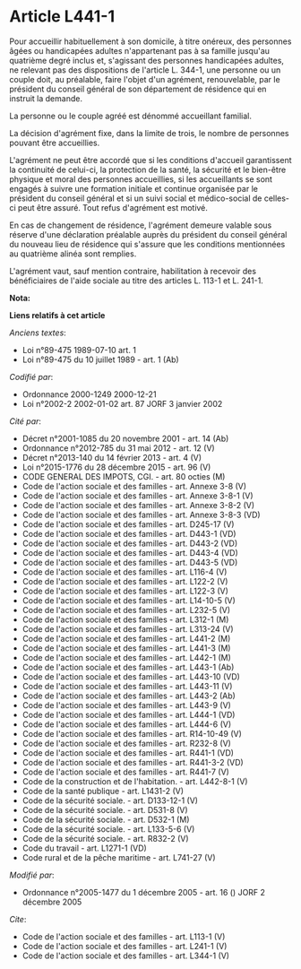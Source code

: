 # Article L441-1

Pour accueillir habituellement à son domicile, à titre onéreux, des personnes âgées ou handicapées adultes n'appartenant pas
à sa famille jusqu'au quatrième degré inclus et, s'agissant des personnes handicapées adultes, ne relevant pas des
dispositions de l'article L. 344-1, une personne ou un couple doit, au préalable, faire l'objet d'un agrément, renouvelable,
par le président du conseil général de son département de résidence qui en instruit la demande. 

La personne ou le couple agréé est dénommé accueillant familial. 

La décision d'agrément fixe, dans la limite de trois, le nombre de personnes pouvant être accueillies. 

L'agrément ne peut être accordé que si les conditions d'accueil garantissent la continuité de celui-ci, la protection de la
santé, la sécurité et le bien-être physique et moral des personnes accueillies, si les accueillants se sont engagés à suivre
une formation initiale et continue organisée par le président du conseil général et si un suivi social et médico-social de
celles-ci peut être assuré. Tout refus d'agrément est motivé. 

En cas de changement de résidence, l'agrément demeure valable sous réserve d'une déclaration préalable auprès du président du
conseil général du nouveau lieu de résidence qui s'assure que les conditions mentionnées au quatrième alinéa sont remplies. 

L'agrément vaut, sauf mention contraire, habilitation à recevoir des bénéficiaires de l'aide sociale au titre des articles L.
113-1 et L. 241-1.

**Nota:**



**Liens relatifs à cet article**

_Anciens textes_:

  - Loi n°89-475 1989-07-10 art. 1
  - Loi n°89-475 du 10 juillet 1989 - art. 1 (Ab)

_Codifié par_:

  - Ordonnance 2000-1249 2000-12-21
  - Loi n°2002-2 2002-01-02 art. 87 JORF 3 janvier 2002

_Cité par_:

  - Décret n°2001-1085 du 20 novembre 2001 - art. 14 (Ab)
  - Ordonnance n°2012-785 du 31 mai 2012 - art. 12 (V)
  - Décret n°2013-140 du 14 février 2013 - art. 4 (V)
  - Loi n°2015-1776 du 28 décembre 2015 - art. 96 (V)
  - CODE GENERAL DES IMPOTS, CGI. - art. 80 octies (M)
  - Code de l'action sociale et des familles - art. Annexe 3-8 (V)
  - Code de l'action sociale et des familles - art. Annexe 3-8-1 (V)
  - Code de l'action sociale et des familles - art. Annexe 3-8-2 (V)
  - Code de l'action sociale et des familles - art. Annexe 3-8-3 (VD)
  - Code de l'action sociale et des familles - art. D245-17 (V)
  - Code de l'action sociale et des familles - art. D443-1 (VD)
  - Code de l'action sociale et des familles - art. D443-2 (VD)
  - Code de l'action sociale et des familles - art. D443-4 (VD)
  - Code de l'action sociale et des familles - art. D443-5 (VD)
  - Code de l'action sociale et des familles - art. L116-4 (V)
  - Code de l'action sociale et des familles - art. L122-2 (V)
  - Code de l'action sociale et des familles - art. L122-3 (V)
  - Code de l'action sociale et des familles - art. L14-10-5 (V)
  - Code de l'action sociale et des familles - art. L232-5 (V)
  - Code de l'action sociale et des familles - art. L312-1 (M)
  - Code de l'action sociale et des familles - art. L313-24 (V)
  - Code de l'action sociale et des familles - art. L441-2 (M)
  - Code de l'action sociale et des familles - art. L441-3 (M)
  - Code de l'action sociale et des familles - art. L442-1 (M)
  - Code de l'action sociale et des familles - art. L443-1 (Ab)
  - Code de l'action sociale et des familles - art. L443-10 (VD)
  - Code de l'action sociale et des familles - art. L443-11 (V)
  - Code de l'action sociale et des familles - art. L443-2 (Ab)
  - Code de l'action sociale et des familles - art. L443-9 (V)
  - Code de l'action sociale et des familles - art. L444-1 (VD)
  - Code de l'action sociale et des familles - art. L444-6 (V)
  - Code de l'action sociale et des familles - art. R14-10-49 (V)
  - Code de l'action sociale et des familles - art. R232-8 (V)
  - Code de l'action sociale et des familles - art. R441-1 (VD)
  - Code de l'action sociale et des familles - art. R441-3-2 (VD)
  - Code de l'action sociale et des familles - art. R441-7 (V)
  - Code de la construction et de l'habitation. - art. L442-8-1 (V)
  - Code de la santé publique - art. L1431-2 (V)
  - Code de la sécurité sociale. - art. D133-12-1 (V)
  - Code de la sécurité sociale. - art. D531-8 (V)
  - Code de la sécurité sociale. - art. D532-1 (M)
  - Code de la sécurité sociale. - art. L133-5-6 (V)
  - Code de la sécurité sociale. - art. R832-2 (V)
  - Code du travail - art. L1271-1 (VD)
  - Code rural et de la pêche maritime - art. L741-27 (V)

_Modifié par_:

  - Ordonnance n°2005-1477 du 1 décembre 2005 - art. 16 () JORF 2 décembre 2005

_Cite_:

  - Code de l'action sociale et des familles - art. L113-1 (V)
  - Code de l'action sociale et des familles - art. L241-1 (V)
  - Code de l'action sociale et des familles - art. L344-1 (V)
